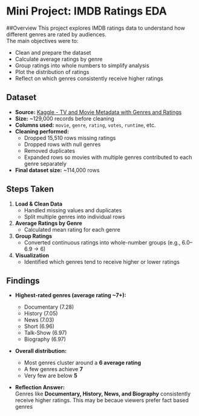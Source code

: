 # Mini Project: IMDB Ratings EDA


##Overview
This project explores IMDB ratings data to understand how different genres are rated by audiences.  
The main objectives were to:
- Clean and prepare the dataset
- Calculate average ratings by genre
- Group ratings into whole numbers to simplify analysis
- Plot the distribution of ratings
- Reflect on which genres consistently receive higher ratings

## Dataset
- **Source:** [Kaggle - TV and Movie Metadata with Genres and Ratings](https://www.kaggle.com/datasets/gayu14/tv-and-movie-metadata-with-genres-and-ratings-imbd)  
- **Size:** ~129,000 records before cleaning  
- **Columns used:** `movie`, `genre`, `rating`, `votes`, `runtime`, etc.  
- **Cleaning performed:**
  - Dropped 15,510 rows missing ratings
  - Dropped rows with null genres
  - Removed duplicates
  - Expanded rows so movies with multiple genres contributed to each genre separately  
- **Final dataset size:** ~114,000 rows

## Steps Taken
1. **Load & Clean Data**
   - Handled missing values and duplicates
   - Split multiple genres into individual rows
2. **Average Ratings by Genre**
   - Calculated mean rating for each genre
3. **Group Ratings**
   - Converted continuous ratings into whole-number groups (e.g., 6.0–6.9 → 6)
4. **Visualization**
   - Identified which genres tend to receive higher or lower ratings



## Findings
- **Highest-rated genres (average rating ~7+):**
  - Documentary (7.28)
  - History (7.05)
  - News (7.03)
  - Short (6.96)
  - Talk-Show (6.97)
  - Biography (6.97)
 
- **Overall distribution:**
  - Most genres cluster around a **6 average rating**
  - A few genres achieve **7**
  - Very few are below **5**

- **Reflection Answer:**  
  Genres like **Documentary, History, News, and Biography** consistently receive higher ratings. This may be becaue viewers prefer fact based genres 







